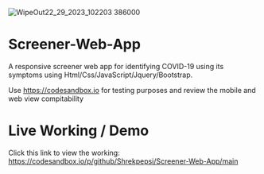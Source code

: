 
![WipeOut22_29_2023_102203 386000](https://github.com/Shrekpepsi/Screener-Web-App/assets/107950320/f3473e0c-a20b-46a5-8ce9-33615efcc520)



# Screener-Web-App
A responsive screener web app for identifying COVID-19 using its symptoms using Html/Css/JavaScript/Jquery/Bootstrap.


Use https://codesandbox.io for testing purposes and review the mobile and web view compitability 

# Live Working / Demo

Click this link to view the working: https://codesandbox.io/p/github/Shrekpepsi/Screener-Web-App/main
